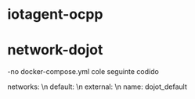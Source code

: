 # iotagent-ocpp

# network-dojot
 -no docker-compose.yml cole seguinte codído

networks: \n
  default: \n
    external: \n
      name: dojot_default
 
